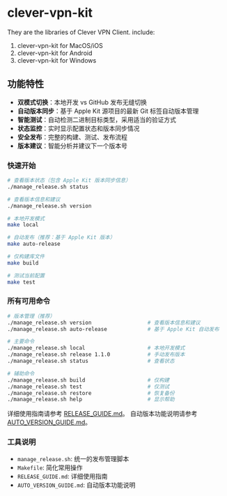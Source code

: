 # clever-vpn-kit

They are the libraries of Clever VPN Client. include:
1. clever-vpn-kit for MacOS/iOS
2. clever-vpn-kit for Android
3. clever-vpn-kit for Windows

## 功能特性

- **双模式切换**：本地开发 vs GitHub 发布无缝切换
- **自动版本同步**：基于 Apple Kit 源项目的最新 Git 标签自动版本管理
- **智能测试**：自动检测二进制目标类型，采用适当的验证方式
- **状态监控**：实时显示配置状态和版本同步情况
- **安全发布**：完整的构建、测试、发布流程
- **版本建议**：智能分析并建议下一个版本号

### 快速开始

```bash
# 查看版本状态（包含 Apple Kit 版本同步信息）
./manage_release.sh status

# 查看版本信息和建议
./manage_release.sh version

# 本地开发模式
make local

# 自动发布（推荐：基于 Apple Kit 版本）
make auto-release

# 仅构建库文件
make build

# 测试当前配置  
make test
```

### 所有可用命令

```bash
# 版本管理（推荐）
./manage_release.sh version                  # 查看版本信息和建议
./manage_release.sh auto-release             # 基于 Apple Kit 自动发布

# 主要命令
./manage_release.sh local                    # 本地开发模式
./manage_release.sh release 1.1.0            # 手动发布版本
./manage_release.sh status                   # 查看状态

# 辅助命令
./manage_release.sh build                    # 仅构建
./manage_release.sh test                     # 仅测试
./manage_release.sh restore                  # 恢复备份
./manage_release.sh help                     # 显示帮助
```

详细使用指南请参考 [RELEASE_GUIDE.md](RELEASE_GUIDE.md)。
自动版本功能说明请参考 [AUTO_VERSION_GUIDE.md](AUTO_VERSION_GUIDE.md)。

### 工具说明

- `manage_release.sh`: 统一的发布管理脚本
- `Makefile`: 简化常用操作
- `RELEASE_GUIDE.md`: 详细使用指南
- `AUTO_VERSION_GUIDE.md`: 自动版本功能说明
